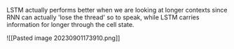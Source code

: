 LSTM actually performs better when we are looking at longer contexts since RNN can actually 'lose the thread' so to speak, while LSTM carries information for longer through the cell state.

![[Pasted image 20230901173910.png]]